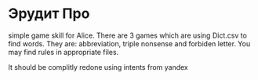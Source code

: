 # Эрудит Про
simple game skill for Alice.
There are 3 games which are using Dict.csv to find words. 
They are: abbreviation, triple nonsense and forbiden letter. You may find rules in appropriate files.


It should be complitly redone using intents from yandex 
